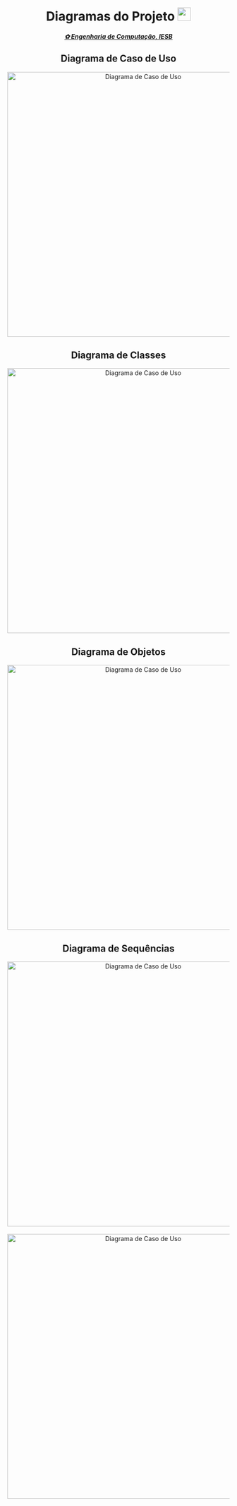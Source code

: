 <html>
<header>
  <h1>Diagramas do Projeto <img src="https://lh3.googleusercontent.com/pw/AP1GczNyHekcxBzGAuvoGt3M43uCIy6oES2fOpAZ6oKrVIfYHs2iTGL6GXZ_DlKkgGQSHOMW6kaf4kvvxLS9-6UCN11aECeWwyWnIwb7pZf-LuD0b4eoplYD7n9siR_hEVbAssLnIwsoXZWhKWLrSepL6UPM=w500-h500-s-no-gm?authuser=0" border="0" width="30" /></h1>
  <h4><u><i>✿ Engenharia de Computação, IESB</i></u></h4>



<h2>Diagrama de Caso de Uso</h2>
<img src="https://lh3.googleusercontent.com/pw/AP1GczNydN6mSMZZp5bmo-1_eQuwgmqBx1D8cshlQIaWx56FpA0OlOcE-XCFaVT0nDepuGzzEPQippHx77NOSNN6sqY0R7wrBG_4q0kZfvI5LM_qqwwbvcgqa3lTyOCUjot4G1iBtEoq0Afby4a9-c46TKUo=w985-h762-s-no-gm?authuser=0" alt="Diagrama de Caso de Uso" border="0" width="600" />

<h2>Diagrama de Classes</h2>
<img src="https://lh3.googleusercontent.com/pw/AP1GczP0uCYnwAp6OsDIggS9HaAuD8ySKBgURTWfo19yX_s0FGEcsXbQZ44X9IZvr9pHKwdpQ3BOJFie39JBHoX8pHYacolZxTYFqcKF5ZYDUWNoGzAANdF0cson-hKs-PmGpal_EYmV1Vbf8SNIHqEegHEw=w1920-h954-s-no-gm?authuser=0" alt="Diagrama de Caso de Uso" border="0" width="600" />

<h2>Diagrama de Objetos</h2>
<img src="https://lh3.googleusercontent.com/pw/AP1GczPvk1dVCHes2TVmDBDh8jfWxp3HNGker7YN7fOfX66ojbG7Dk8gH9xU5Jf01pHKz76peHp94sZOMDrENJSwemiGTWZfffRh9c95tQ7jJwDN0h9OeaUj8VAcSOw-YPiONmMcbf4gF7o5IPlX6sJP4xsh=w1660-h840-s-no-gm?authuser=0" alt="Diagrama de Caso de Uso" border="0" width="600" />

<h2>Diagrama de Sequências</h2>
<img src="https://lh3.googleusercontent.com/pw/AP1GczOUqMF2r7s5f3uyf0qCKRBDSdxv4pfTRmgkkFwMNzDBTZjnluEiLAVvCKsSec_wklExM2_XqOCF5_W7ZmlL15JxDDvSGgW6gPThpmxKdkEsYZh8sfSGYYXQKd2EQ2EEgtNKHiq4mR7Cy32Nu0BbbIy6=w928-h989-s-no-gm?authuser=0" alt="Diagrama de Caso de Uso" border="0" width="600" /><br><br>
<img src="https://lh3.googleusercontent.com/pw/AP1GczO_SNeupHB73EsOn2YqLERwNURcePH_F5j4hOjn3AsfnI5VNb2dSA1tnuukwxcYOYlxQ5TWmVXswmhppi0wBEL35jFgleIDiWmIY0PbQlQEmzxgv5V7RtghV51V2nsE6jQajoEZUKAtFbEbhow7hxUQ=w835-h989-s-no-gm?authuser=0" alt="Diagrama de Caso de Uso" border="0" width="600" />
</header>
</html>